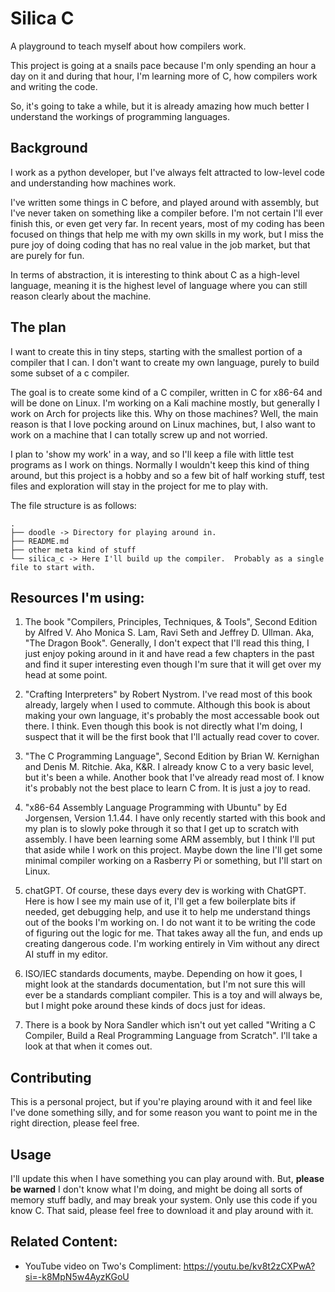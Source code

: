 # Silica C

A playground to teach myself about how compilers work.

This project is going at a snails pace because I'm only spending an hour a day on it
and during that hour, I'm learning more of C, how compilers work and writing the code.

So, it's going to take a while, but it is already amazing how much better I understand
the workings of programming languages.


## Background

I work as a python developer, but I've always felt attracted to low-level code
and understanding how machines work.

I've written some things in C before, and played around with assembly, but I've
never taken on something like a compiler before.  I'm not certain I'll ever finish
this, or even get very far.  In recent years, most of my coding has been focused on
things that help me with my own skills in my work, but I miss the pure joy of
doing coding that has no real value in the job market, but that are purely for fun.

In terms of abstraction, it is interesting to think about C as a high-level language, meaning
it is the highest level of language where you can still reason clearly about the machine.


## The plan

I want to create this in tiny steps, starting with the smallest portion of a compiler
that I can.  I don't want to create my own language, purely to build some subset of
a c compiler.

The goal is to create some kind of a C compiler, written in C for x86-64 and will be done
on Linux.  I'm working on a Kali machine mostly, but generally I work on Arch for projects
like this.  Why on those machines?  Well, the main reason is that I love pocking around
on Linux machines, but, I also want to work on a machine that I can totally screw up
and not worried.

I plan to 'show my work' in a way, and so I'll keep a file with little test programs
as I work on things.  Normally I wouldn't keep this kind of thing around, but
this project is a hobby and so a few bit of half working stuff, test files
and exploration will stay in the project for me to play with.

The file structure is as follows:
```
.
├── doodle -> Directory for playing around in.
├── README.md
├── other meta kind of stuff
└── silica_c -> Here I'll build up the compiler.  Probably as a single file to start with.
```


## Resources I'm using:

1. The book "Compilers, Principles, Techniques, & Tools", Second Edition by Alfred V. Aho
Monica S. Lam, Ravi Seth and Jeffrey D. Ullman.  Aka, "The Dragon Book".  Generally, I don't
expect that I'll read this thing, I just enjoy poking around in it and have read a few chapters
in the past and find it super interesting even though I'm sure that it will get over my head at
some point.

2. "Crafting Interpreters" by Robert Nystrom.  I've read most of this book already, largely
when I used to commute.  Although this book is about making your own language, it's probably
the most accessable book out there.  I think.  Even though this book is not directly what I'm
doing, I suspect that it will be the first book that I'll actually read cover to cover.

3. "The C Programming Language", Second Edition by Brian W. Kernighan and Denis M. Ritchie.  Aka, K&R.
I already know C to a very basic level, but it's been a while.  Another book that I've already
read most of.  I know it's probably not the best place to learn C from.  It is just a joy to read.

4. "x86-64 Assembly Language Programming with Ubuntu" by Ed Jorgensen, Version 1.1.44.  I have only recently
started with this book and my plan is to slowly poke through it so that I get up to scratch
with assembly.  I have been learning some ARM assembly, but I think I'll put that aside while
I work on this project.  Maybe down the line I'll get some minimal compiler working
on a Rasberry Pi or something, but I'll start on Linux.

5. chatGPT.  Of course, these days every dev is working with ChatGPT.  Here is how I see my main
use of it, I'll get a few boilerplate bits if needed, get debugging help, and use it to help
me understand things out of the books I'm working on.  I do not want it to be writing
the code of figuring out the logic for me.  That takes away all the fun, and ends up creating
dangerous code.  I'm working entirely in Vim without any direct AI stuff in my editor.

6. ISO/IEC standards documents, maybe.  Depending on how it goes, I might look at the standards
documentation, but I'm not sure this will ever be a standards compliant compiler.  This is a toy
and will always be, but I might poke around these kinds of docs just for ideas.

7. There is a book by Nora Sandler which isn't out yet called "Writing a C Compiler, Build a Real Programming Language
from Scratch".  I'll take a look at that when it comes out.



## Contributing

This is a personal project, but if you're playing around with it and feel like I've done something
silly, and for some reason you want to point me in the right direction, please feel free.


## Usage

I'll update this when I have something you can play around with.  But, **please be warned** I
don't know what I'm doing, and might be doing all sorts of memory stuff badly, and may break your system.
Only use this code if you know C.  That said, please feel free to download it and play around with it.

## Related Content:

- YouTube video on Two's Compliment: https://youtu.be/kv8t2zCXPwA?si=-k8MpN5w4AyzKGoU


